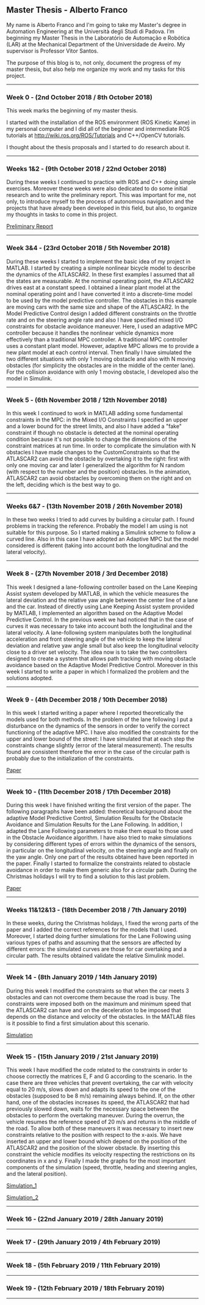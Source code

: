 ## Master Thesis - Alberto Franco

My name is Alberto Franco and I'm going to take my Master's degree in Automation Engineering at the Università degli Studi di Padova. I’m beginning my Master Thesis in the Laboratório de Automação e Robótica (LAR) at the Mechanical Department of the Universidade de Aveiro. My supervisor is Professor Vitor Santos.

The purpose of this blog is to, not only, document the progress of my master thesis, but also help me organize my work and my tasks for this project.

---------------------------------------------------------------------------------------------------
### Week 0 - (2nd October 2018 / 8th October 2018)
This week marks the beginning of my master thesis.

I started with the installation of the ROS environment (ROS Kinetic Kame) in my personal computer and I did all of the beginner and intermediate ROS tutorials at <http://wiki.ros.org/ROS/Tutorials> and C++/OpenCV tutorials.

I thought about the thesis proposals and I started to do research about it.

---------------------------------------------------------------------------------------------------
### Weeks 1&2 - (9th October 2018 / 22nd October 2018)
During these weeks I continued to practice with ROS and C++ doing simple exercises. Moreover these weeks were also dedicated to do some initial research and to write the preliminary report. This was important for me, not only, to introduce myself to the process of autonomous navigation and the projects that have already been developed in this field, but also, to organize my thoughts in tasks to come in this project.

[Preliminary Report](https://github.com/AlbertoFranco/MasterThesis/blob/master/Thesis_Latex/Preliminary%20Report/Preliminary_Report.pdf "Click here to open Preliminary Report.pdf")

---------------------------------------------------------------------------------------------------
### Week 3&4 - (23rd October 2018 / 5th November 2018)
During these weeks I started to implement the basic idea of ​​my project in MATLAB. I started by creating a simple nonlinear bicycle model to describe the dynamics of the ATLASCAR2. In these first examples I assumed that all the states are measurable. At the nominal operating point, the ATLASCAR2 drives east at a constant speed. I obtained a linear plant model at the nominal operating point and I have converted it into a discrete-time model to be used by the model predictive controller. The obstacles in this example are moving cars with the same size and shape of the ATLASCAR2. In the Model Predictive Control design I added different constraints on the throttle rate and on the steering angle rate and also I have specified mixed I/O constraints for obstacle avoidance maneuver. Here, I used an adaptive MPC controller because it handles the nonlinear vehicle dynamics more effectively than a traditional MPC controller. A traditional MPC controller uses a constant plant model. However, adaptive MPC allows me to provide a new plant model at each control interval. Then finally I have simulated the two different situations with only 1 moving obstacle and also with N moving obstacles (for simplicity the obstacles are in the middle of the center lane). For the collision avoidance with only 1 moving obstacle, I developed also the model in Simulink.

---------------------------------------------------------------------------------------------------
### Week 5 - (6th November 2018 / 12th November 2018)
In this week I continued to work in MATLAB adding some fundamental constraints in the MPC: in the Mixed I/O Constraints I specified an upper and a lower bound for the street limits, and also I have added a "fake" constraint if though no obstacle is detected at the nominal operating condition because it's not possible to change the dimensions of the constraint matrices at run time. In order to complicate the simulation with N obstacles I have made changes to the CustomConstraints so that the ATLASCAR2 can avoid the obstacle by overtaking it to the right: first with only one moving car and later I generalized the algorithm for N random (with respect to the number and the position) obstacles. In the animation, ATLASCAR2 can avoid obstacles by overcoming them on the right and on the left, deciding which is the best way to go.

---------------------------------------------------------------------------------------------------
### Weeks 6&7 - (13th November 2018 / 26th November 2018)
In these two weeks I tried to add curves by building a circular path. I found problems in tracking the reference. Probably the model I am using is not suitable for this purpose. So I started making a Simulink scheme to follow a curved line. Also in this case I have adopted an Adaptive MPC but the model considered is different (taking into account both the longitudinal and the lateral velocity).

---------------------------------------------------------------------------------------------------
### Week 8 - (27th November 2018 / 3rd December 2018)
This week I designed a lane-following controller based on the Lane Keeping Assist system developed by MATLAB, in which  the vehicle measures the lateral deviation and the relative yaw angle between the center line of a lane and the car. Instead of directly using Lane Keeping Assist system provided by MATLAB, I implemented an algorithm based on the Adaptive Model Predictive Control. In the previous week we had noticed that in the case of curves it was necessary to take into account both the longitudinal and the lateral velocity. A lane-following system manipulates both the longitudinal acceleration and front steering angle of the vehicle to  keep the lateral deviation and relative yaw angle small but also keep the longitudinal velocity close to a driver set velocity. The idea now is to take the two controllers designed to create a system that allows path tracking with moving obstacle avoidance based on the Adaptive Model Predictive Control. Moreover in this week I started to write a paper in which I formalized the problem and the solutions adopted. 

---------------------------------------------------------------------------------------------------
### Week 9 - (4th December 2018 / 10th December 2018)
In this week I started writing a paper where I reported theoretically the models used for both methods. In the problem of the lane following I put a disturbance on the dynamics of the sensors in order to verify the correct functioning of the adaptive MPC. I have also modified the constraints for the upper and lower bound of the street: I have simulated that at each step the constraints change slightly (error of the lateral measurement). The results found are consistent therefore the error in the case of the circular path is probably due to the initialization of the constraints.

[Paper](https://github.com/AlbertoFranco/MasterThesis/blob/master/Thesis_Latex/Paper/Paper.pdf "Click here to open Paper.pdf")

---------------------------------------------------------------------------------------------------
### Week 10 - (11th December 2018 / 17th December 2018)
During this week I have finished writing the first version of the paper. The following paragraphs have been added: theoretical background about the adaptive Model Predictive Control, Simulation Results for the Obstacle Avoidance and Simulation Results for the Lane Following. In addition, I adapted the Lane Following parameters to make them equal to those used in the Obstacle Avoidance algorithm. I have also tried to make simulations by considering different types of errors within the dynamics of the sensors, in particular on the longitudinal velocity, on the steering angle and finally on the yaw angle. Only one part of the results obtained have been reported in the paper. Finally I started to formalize the constraints related to obstacle avoidance in order to make them generic also for a circular path. During the Christmas holidays I will try to find a solution to this last problem.

[Paper](https://github.com/AlbertoFranco/MasterThesis/blob/master/Thesis_Latex/Paper/Paper.pdf "Click here to open Paper.pdf")

---------------------------------------------------------------------------------------------------
### Weeks 11&12&13 - (18th December 2018 / 7th January 2019)
In these weeks, during the Christmas holidays, I fixed the wrong parts of the paper and I added the correct references for the models that I used. Moreover, I started doing further simulations for the Lane Following using various types of paths and assuming that the sensors are affected by different errors: the simulated curves are those for car overtaking and a circular path. The results obtained validate the relative Simulink model.

---------------------------------------------------------------------------------------------------
### Week 14 - (8th January 2019 / 14th January 2019)
During this week I modified the constraints so that when the car meets 3 obstacles and can not overcome them because the road is busy. The constraints were imposed both on the maximum and minimum speed that the ATLASCAR2 can have and on the deceleration to be imposed that depends on the distance and velocity of the obstacles. In the MATLAB files is it possible to find a first simulation about this scenario.

[Simulation](https://github.com/AlbertoFranco/MasterThesis/blob/master/MATLAB/three_obstacles_no_overtaking/animation.avi "Click here to open animation.avi")

---------------------------------------------------------------------------------------------------
### Week 15 - (15th January 2019 / 21st January 2019)
This week I have modified the code related to the constraints in order to choose correctly the matrices E, F and G according to the scenario. In the case  there are three vehicles that prevent overtaking, the car with velocity equal to 20 m/s, slows down and adapts its speed to the one of the obstacles (supposed to be 8 m/s) remaining always behind. If, on the other hand, one of the obstacles increases its speed, the ATLASCAR2 that had previously slowed down, waits for the necessary space between the obstacles to perform the overtaking maneuver. During the overrun, the vehicle resumes the reference speed of 20 m/s and returns in the middle of the road. To allow both of these maneuvers it was necessary to insert new constraints relative to the position with respect to the x-axis. We have inserted an upper and lower bound which depend on the position of the ATLASCAR2 and the position of the slower obstacle. By inserting this constraint the vehicle modifies its velocity respecting the restrictions on its coordinates in x and y. Finally I made the graphs for the most important components of the simulation (speed, throttle, heading and steering angles, and the lateral position).

[Simulation_1](https://github.com/AlbertoFranco/MasterThesis/blob/master/MATLAB/three_obstacles_no_overtaking/animation1.avi "Click here to open animation1.avi")

[Simulation_2](https://github.com/AlbertoFranco/MasterThesis/blob/master/MATLAB/three_obstacles_no_overtaking/animation3.avi "Click here to open animation3.avi")

---------------------------------------------------------------------------------------------------
### Week 16 - (22nd January 2019 / 28th January 2019)


---------------------------------------------------------------------------------------------------
### Week 17 - (29th January 2019 / 4th February 2019)


---------------------------------------------------------------------------------------------------
### Week 18 - (5th February 2019 / 11th February 2019)


---------------------------------------------------------------------------------------------------
### Week 19 - (12th February 2019 / 18th February 2019)


---------------------------------------------------------------------------------------------------


